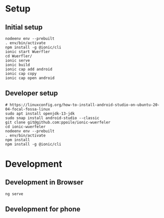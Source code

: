 Setup
=====

Initial setup
-------------

```
nodeenv env --prebuilt
. env/bin/activate
npm install -g @ionic/cli
ionic start Wuerfler
cd Wuerfler/
ionic serve
ionic build
ionic cap add android
ionic cap copy
ionic cap open android
```

Developer setup
---------------

```
# https://linuxconfig.org/how-to-install-android-studio-on-ubuntu-20-04-focal-fossa-linux
sudo apt install openjdk-13-jdk
sudo snap install android-studio --classic
git clone git@github.com:ppoile/ionic-wuerfeler
cd ionic-wuerfeler
nodeenv env --prebuilt
. env/bin/activate
npm install
npm install -g @ionic/cli
```

Development
===========

Development in Browser
----------------------

```
ng serve
```

Development for phone 
---------------------
